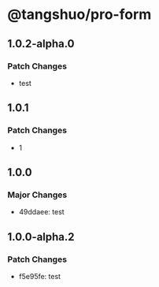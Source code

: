 # @tangshuo/pro-form

## 1.0.2-alpha.0

### Patch Changes

- test

## 1.0.1

### Patch Changes

- 1

## 1.0.0

### Major Changes

- 49ddaee: test

## 1.0.0-alpha.2

### Patch Changes

- f5e95fe: test
